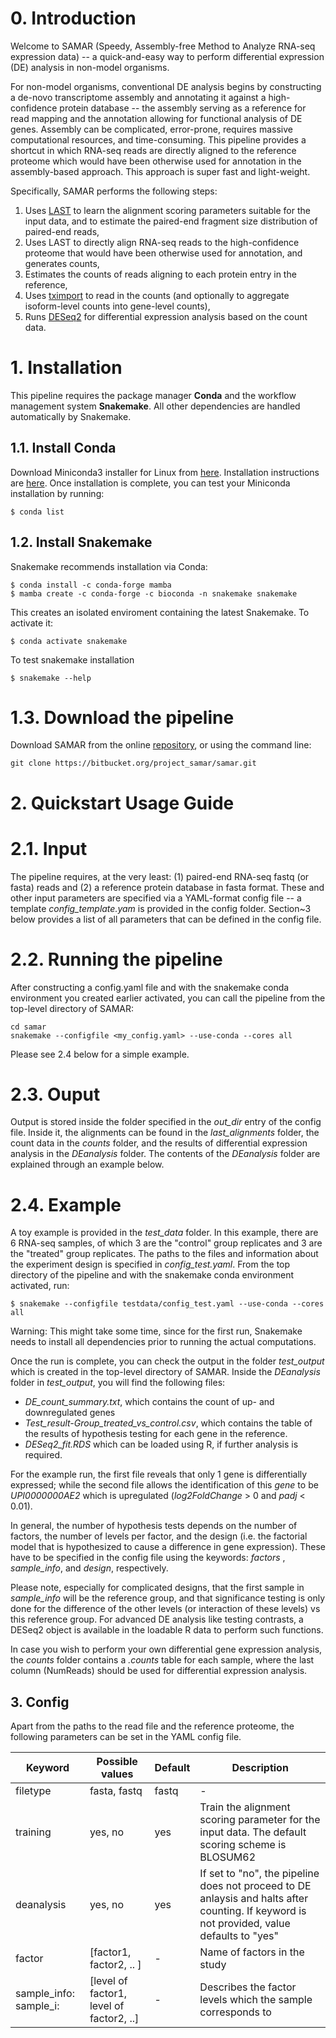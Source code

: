 # 0. Introduction
Welcome to SAMAR (Speedy, Assembly-free Method to Analyze RNA-seq expression data) -- a quick-and-easy way to perform differential expression (DE) analysis in non-model organisms.

For non-model organisms, conventional DE analysis begins by constructing a de-novo transcriptome assembly and annotating it against a high-confidence protein database -- the assembly serving as a reference for read mapping and the annotation allowing for functional analysis of DE genes. 
Assembly can be complicated, error-prone, requires massive computational resources, and time-consuming.
This pipeline provides a shortcut in which RNA-seq reads are directly aligned to the reference proteome which would have been otherwise used for annotation in the assembly-based approach. 
This approach is super fast and light-weight.

Specifically, SAMAR performs the following steps:

1. Uses [LAST](https://gitlab.com/mcfrith/last) to learn the alignment scoring parameters suitable for the input data, and to estimate the paired-end fragment size distribution of paired-end reads,
2. Uses LAST to directly align RNA-seq reads to the high-confidence proteome that would have been otherwise used for annotation, and generates counts,
3. Estimates the counts of reads aligning to each protein entry in the reference,
4. Uses [tximport](https://bioconductor.org/packages/release/bioc/html/tximport.html) to read in the counts (and optionally to aggregate isoform-level counts into gene-level counts),
5. Runs [DESeq2](https://bioconductor.org/packages/release/bioc/html/DESeq2.html) for differential expression analysis based on the count data.

# 1. Installation
This pipeline requires the package manager **Conda** and the workflow management system **Snakemake**.
All other dependencies are handled automatically by Snakemake.

## 1.1. Install Conda 
Download Miniconda3  installer for Linux from  [here](https://docs.conda.io/en/latest/miniconda.html#linux-installers).
Installation instructions are [here](https://conda.io/projects/conda/en/latest/user-guide/install/linux.html).
Once installation is complete, you can test your Miniconda installation by running:
```
$ conda list
```

## 1.2. Install Snakemake
Snakemake recommends installation via Conda:
```
$ conda install -c conda-forge mamba
$ mamba create -c conda-forge -c bioconda -n snakemake snakemake
```
This creates an isolated enviroment containing the latest Snakemake. To activate it:
```
$ conda activate snakemake
```
To test snakemake installation 
```
$ snakemake --help
```

# 1.3. Download the pipeline
Download SAMAR from the online  [repository](https://bitbucket.org/refeless_rnaseq/pipeline), or using the command line:
```
git clone https://bitbucket.org/project_samar/samar.git
```
# 2. Quickstart Usage Guide

# 2.1. Input
The pipeline requires, at the very least: (1) paired-end RNA-seq fastq (or fasta) reads and (2) a reference protein database in fasta format.  These and other input parameters are specified via a YAML-format config file -- a template *config_template.yam* is provided in the config folder. Section~3 below provides a list of all parameters that can be defined in the config file.

# 2.2. Running the pipeline
After constructing a config.yaml file and with the snakemake conda environment you created earlier activated, you can call the pipeline from the top-level directory of SAMAR:
```
cd samar 
snakemake --configfile <my_config.yaml> --use-conda --cores all 
```
Please see 2.4 below for a simple example.

# 2.3. Ouput
Output is stored inside the folder specified in the *out_dir* entry of the config file. Inside it, the alignments can be found in the *last_alignments* folder, the count data in the *counts* folder, and the results of differential expression analysis in the *DEanalysis* folder. The contents of the *DEanalysis* folder are explained through an example below.

# 2.4. Example
A toy example is provided in the *test_data* folder. In this example, there are 6 RNA-seq samples, of which 3 are the "control" group replicates and 3 are the "treated" group replicates. The paths to the files and information about the experiment design is specified in  *config_test.yaml*.
From the top directory of the pipeline and with the snakemake conda environment activated, run:
```
$ snakemake --configfile testdata/config_test.yaml --use-conda --cores all 
```
Warning: This might take some time, since for the first run, Snakemake needs to install all dependencies prior to running the actual computations. 

Once the run is complete, you can check the output in the folder *test_output* which is created in the top-level directory of SAMAR. Inside the *DEanalysis* folder in *test_output*, you will find the following files:
- *DE_count_summary.txt*, which contains the count of up- and downregulated genes
- *Test_result-Group_treated_vs_control.csv*, which contains the table of the results of hypothesis testing for each gene in the reference. 
- *DESeq2_fit.RDS* which can be loaded using R, if further analysis is required.

For the example run, the first file reveals that only 1 gene is differentially expressed; 
while the second file allows the identification of this *gene* to be *UPI0000000AE2* which is upregulated (*log2FoldChange* > 0 and *padj* < 0.01).

In general, the number of hypothesis tests depends on the number of factors, the number of levels per factor, and the design (i.e. the factorial model that is hypothesized to cause a difference in gene expression). These have to be specified in the config file using the keywords: *factors* , *sample_info*, and *design*, respectively.  

Please note, especially for complicated designs, that the first sample in *sample_info* will be the reference group, and that significance testing is only done for the difference of the other levels (or interaction of these levels) vs this reference group. For advanced DE analysis like testing contrasts, a DESeq2 object is available in the loadable R data to perform such functions. 

In case you wish to perform your own differential gene expression analysis, the *counts* folder contains a *.counts* table for each sample, where the last column (NumReads) should be used for differential expression analysis.

## 3. Config
Apart from the paths to the read file and the reference proteome, the following parameters can be set in the YAML config file.

| Keyword       |   Possible values         | Default  |  Description  |
| ------------- |------------------------| ------ |  ------------|
| filetype | fasta, fastq  | fastq | -|
| training | yes, no | yes | Train the alignment scoring parameter for the input data. The default scoring scheme is BLOSUM62 |
|deanalysis | yes, no | yes |  If set to "no", the pipeline does not proceed to DE anlaysis and halts after counting. If keyword is not provided, value defaults to "yes" |
|factor| [factor1, factor2, .. ] | - | Name of factors in the study |
| sample_info: sample_i: |  [level of factor1, level of factor2, ..] | -| Describes the factor levels which the sample corresponds to |
